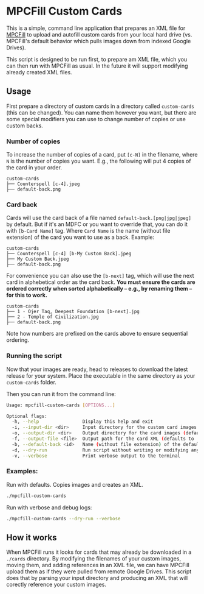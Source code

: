 # MPCFill Custom Cards

This is a simple, command line application that prepares an XML file for [MPCFill](https://github.com/chilli-axe/mpc-autofill) to upload and autofill custom cards from your local hard drive (vs. MPCFill's default behavior which pulls images down from indexed Google Drives).

This script is designed to be run first, to prepare am XML file, which you can then run with MPCFill as usual. In the future it will support modifying already created XML files.

## Usage

First prepare a directory of custom cards in a directory called `custom-cards` (this can be changed). You can name them however you want, but there are some special modifiers you can use to change number of copies or use custom backs.

### Number of copies

To increase the number of copies of a card, put `[c-N]` in the filename, where `N` is the number of copies you want. E.g., the following will put 4 copies of the card in your order.

```
custom-cards
├── Counterspell [c-4].jpeg
├── default-back.png
```

### Card back

Cards will use the card back of a file named `default-back.[png|jpg|jpeg]` by default. But if it's an MDFC or you want to override that, you can do it with `[b-Card Name]` tag. Where `Card Name` is the name (without file extension) of the card you want to use as a back. Example:

```
custom-cards
├── Counterspell [c-4] [b-My Custom Back].jpeg
├── My Custom Back.jpeg
├── default-back.png
```

For convenience you can also use the `[b-next]` tag, which will use the next card in alphebetical order as the card back. **You must ensure the cards are ordered correctly when sorted alphabetically –  e.g., by renaming them – for this to work.**

```
custom-cards
├── 1 - Ojer Taq, Deepest Foundation [b-next].jpg
├── 2 - Temple of Civilization.jpg
├── default-back.png
```

Note how numbers are prefixed on the cards above to ensure sequential ordering.

### Running the script

Now that your images are ready, head to releases to download the latest release for your system. Place the executable in the same directory as your `custom-cards` folder.

Then you can run it from the command line:

```bash
Usage: mpcfill-custom-cards [OPTIONS...]

Optional flags:
  -h, --help                Display this help and exit
  -i, --input-dir <dir>     Input directory for the custom card images (defaults to ./custom-cards)
  -o, --output-dir <dir>    Output directory for the card images (defaults to ./cards)
  -f, --output-file <file>  Output path for the card XML (defaults to ./cards.xml)
  -b, --default-back <id>   Name (without file extension) of the default card back image (defaults to 'default-back')
  -d, --dry-run             Run script without writing or modifying any files
  -v, --verbose             Print verbose output to the terminal
```

### Examples:

Run with defaults. Copies images and creates an XML.

```bash
./mpcfill-custom-cards
```

Run with verbose and debug logs:

```bash
./mpcfill-custom-cards --dry-run --verbose
```

## How it works

When MPCFill runs it looks for cards that may already be downloaded in a `./cards` directory. By modifying the filenames of your custom images, moving them, and adding references in an XML file, we can have MPCFill upload them as if they were pulled from remote Google Drives. This script does that by parsing your input directory and producing an XML that will corectly reference your custom images.

